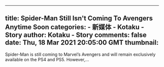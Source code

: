 
---
title: Spider-Man Still Isn't Coming To Avengers Anytime Soon
categories: 
    - 新媒体
    - Kotaku - Story
author: Kotaku - Story
comments: false
date: Thu, 18 Mar 2021 20:05:00 GMT
thumbnail: 
---

<div>   
Spider-Man is still coming to Marvel’s Avengers and will remain exclusively available on the PS4 and PS5. However,…  
</div>
            